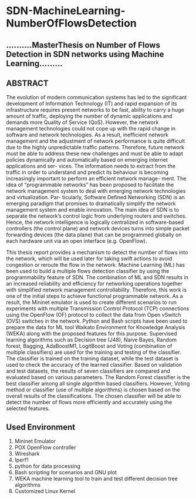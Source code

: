# SDN-MachineLearning-NumberOfFlowsDetection


..........MasterThesis on Number of Flows Detection in SDN networks using Machine Learning.........
----------------------------------------------------------------------------------------------------

ABSTRACT
---------

The evolution of modern communication systems has led to the significant development
of Information Technology (IT) and rapid expansion of its infrastructure requires present
networks to be fast, ability to carry a huge amount of traffic, deploying the number of
dynamic applications and demands more Quality of Service (QoS). However, the network
management technologies could not cope up with the rapid change in software and network
technologies. As a result, inefficient network management and the adjustment of network
performance is quite difficult due to the highly unpredictable traffic patterns. Therefore,
future network must be able to address these new challenges and must be able to adapt
policies dynamically and automatically based on emerging internet applications and ser-
vices. The information needs to extract from the traffic in order to understand and predict
its behaviour is becoming increasingly important to perform an efficient network manage-
ment. The idea of “programmable networks” has been proposed to facilitate the network
management system to deal with emerging network technologies and virtualization. Par-
ticularly, Software Defined Networking (SDN) is an emerging paradigm that promises to
dramatically simplify the network management system and enable innovation. The main
idea of SDN is to separate the network’s control logic from underlying routers and switches.
Hence, the network intelligence is logically centralized in software-based controllers (the
control plane) and network devices turns into simple packet forwarding devices (the data
plane) that can be programmed globally on each hardware unit via an open interface (e.g.
OpenFlow).

This thesis report provides a mechanism to detect the number of flows into the network,
which will be used later for taking swift actions to avoid congestion or reroute the flow in
the network. Machine Learning (ML) has been used to build a multiple flows detection
classifier by using the programmability feature of SDN. The combination of ML and SDN
results in an increased reliability and efficiency for networking operations together with
simplified network management controllability. Therefore, this work is one of the initial
steps to achieve functional programmable network. As a result, the Mininet emulator is
used to create different scenarios to run experiments with multiple Transmission Control
Protocol (TCP) connections using the OpenFlow (OF) protocol to collect the data from
Open vSwitch (OVS) switches in the network. Python and Bash scripts have been used
to prepare the data for ML tool Waikato Environment for Knowledge Analysis (WEKA)
along with the proposed features for this purpose. Supervised learning algorithms such
as Decision tree (J48), Naive Bayes, Random forest, Bagging, AdaBoostM1, LogitBoost
and Voting (combination of multiple classifiers) are used for the training and testing of the
classifier. The classifier is trained on the training dataset, while the test dataset is used
to check the accuracy of the learned classifier. Based on validation and test datasets, the
results of seven classifiers are compared and evaluated based on various parameters. The
Random Forest classifier is the best classifier among all single algorithm based classifiers.
However, Voting method or classifier (use of multiple algorithms) is chosen based on the
overall results of the classifications. The chosen classifier will be able to detect the number
of flows more efficiently and accurately using the selected features.



Used Environment
------------------------
 1. Mininet Emulator
 2. POX OpenFlow controller 
 3. Wireshark
 4. Iperf1
 5. python for data processing
 6. Bash scripting for scenarios and GNU plot
 7. WEKA machine learning tool to train and test different decision tree algorithms
 8. Customized Linux Kernel
